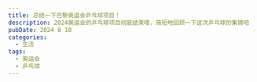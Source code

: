 ```yaml
---
title: 总结一下巴黎奥运会乒乓球项目！
description: 2024奥运会的乒乓球项目彻底结束喽，简短地回顾一下这次乒乓球的集锦吧
pubDate: 2024 8 10
categories:
  - 生活
tags:
  - 奥运会
  - 乒乓球
---
```

